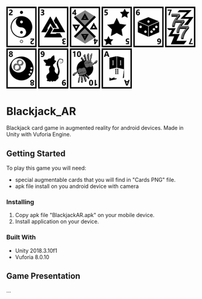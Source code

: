 <img src="Cards PNG/karta2.png" width="80"> <img src="Cards PNG/karta3.png" width="80"> <img src="Cards PNG/karta4.png" width="80"> <img src="Cards PNG/karta5.png" width="80"> <img src="Cards PNG/karta6.png" width="80"> <img src="Cards PNG/karta7.png" width="80"> <img src="Cards PNG/karta8.png" width="80"> <img src="Cards PNG/karta9.png" width="80"> <img src="Cards PNG/karta10.png" width="80"> <img src="Cards PNG/karta11.png" width="80"> 

# Blackjack_AR
Blackjack card game in augmented reality for android devices. Made in Unity with Vuforia Engine.

## Getting Started

To play this game you will need:
- special augmentable cards that you will find in "Cards PNG" file.
- apk file install on you android device with camera

### Installing

1. Copy apk file "BlackjackAR.apk" on your mobile device.
2. Install application on your device.

### Built With

- Unity 2018.3.10f1
- Vuforia 8.0.10

## Game Presentation

...
